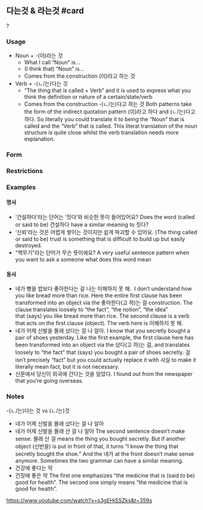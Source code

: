 ## 다는것 & 라는것 #card
?
### Usage
- Noun + -(이)라는 것
    - What I call “Noun” is…
    - (I think that) “Noun” is…
    - Comes from the construction (이)라고 하는 것
- Verb + -(ㄴ/는)다는 것
    - “The thing that is called + Verb” and it is used to express what you think the definition or nature of a certain/state/verb
    - Comes from the construction -(ㄴ/는)다고 하는 것
Both patterns take the form of the indirect quotation pattern (이)라고 하다 and (ㄴ/는)다고 하다. So literally you could translate it to being the “Noun” that is called and the “Verb” that is called. This literal translation of the noun structure is quite close whilst the verb translation needs more explanation.
### Form
### Restrictions
### Examples
#### 명사
- ‘건설하다’라는 단어는 ‘짓다’와 비슷한 뜻이 들어있어요? Does the word (called or said to be) 건설하다 have a similar meaning to 짓다?
- ‘신뢰’라는 것은 어렵게 쌓이는 것이지만 쉽게 파괴할 수 있어요. (The thing called or said to be) trust is something that is difficult to build up but easily destroyed.
- “핵무기”라는 단어가 무슨 뜻이에요? A very useful sentence pattern when you want to ask a someone what does this word mean
#### 동사
-  네가 빵을 밥보다 좋아한다는 걸 나는 이해하지 못 해.  I don’t understand how you like bread more than rice. Here the entire first clause has been transformed into an object via the 좋아한다(고 하)는 걸 construction. The clause translates loosely to “the fact”, “the notion”, “the idea” that (says) you like bread more than rice. The second clause is a verb that acts on the first clause (object). The verb here is 이해하지 못 해.
- 네가 어제 신발을 몰래 샀다는 걸 나 알아. I know that you secretly bought a pair of shoes yesterday. Like the first example, the first clause here has been transformed into an object via the 샀다(고 하)는 걸, and translates loosely to “the fact” that (says) you bought a pair of shoes secretly. 걸 isn’t precisely “fact” but you could actually replace it with 사실 to make it literally mean fact, but it is not necessary.
- 신문에서 당신이 외국에 간다는 것을 알았다. I found out from the newspaper that you’re going overseas.
### Notes
-(ㄴ/는)다는 것 vs (ㄴ/는)것
- 네가 어제 신발을 몰래 샀다는 걸 나 알아
- 네가 어제 신발을 몰래 산 걸 나 알아
The second sentence doesn’t make sense. 몰래 산 걸 means the thing you bought secretly. But if another object (신반을) is put in front of that, it turns “I know the thing that secretly bought the shoe.” And the 네가 at the front doesn’t make sense anymore.
Sometimes the two grammar can have a similar meaning.
- 건강에 좋다는 약
- 건장에 좋은 약
The first one emphasizes “the medicine that is (said to be) good for health”. The second one simply means “the medicine that is good for health”.

https://www.youtube.com/watch?v=s3gEHiSSZks&t=359s
<!--SR:!2025-04-26,39,226-->